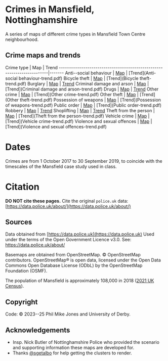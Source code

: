 # Crimes in Mansfield, Nottinghamshire

A series of maps of different crime types in Mansfield Town Centre neighbourhood.


## Crime maps and trends

Crime type                   | Map                                      | Trend
------------------------------------------------------------------------|-------
Anti--social behaviour       | [Map](Anti-social-behaviour.html)        | [Trend](Anti-social behaviour-trend.pdf)
Bicycle theft                | [Map](Bicycle-theft.html)                | [Trend](Bicycle theft-trend.pdf)
Burglary                     | [Map](Burglary.html)                     | [Trend](Burglary-trend.pdf)
Criminal damage and arson    | [Map](Criminal-damage-and-arson.html)    | [Trend](Criminal damage and arson-trend.pdf)
Drugs                        | [Map](Drugs.html)                        | [Trend](Drugs-trend.pdf)
Other crime                  | [Map](Other-crime.html)                  | [Trend](Other crime-trend.pdf)
Other theft                  | [Map](Other-theft.html)                  | [Trend](Other theft-trend.pdf)
Possession of weapons        | [Map](Possession-of-weapons.html)        | [Trend](Possession of weapons-trend.pdf)
Public order                 | [Map](Public-order.html)                 | [Trend](Public order-trend.pdf)
Robbery                      | [Map](Robbery.html)                      | [Trend](Robbery-trend.pdf)
Shoplifting                  | [Map](Shoplifting.html)                  | [Trend](Shoplifting-trend.pdf)
Theft from the person        | [Map](Theft-from-the-person.html)        | [Trend](Theft from the person-trend.pdf)
Vehicle crime                | [Map](Vehicle-crime.html)                | [Trend](Vehicle crime-trend.pdf)
Violence and sexual offences | [Map](Violence-and-sexual-offences.html) | [Trend](Violence and sexual offences-trend.pdf) 


# Dates

Crimes are from 1 October 2017 to 30 September 2019, to coincide with the timescales of the Mansfield case study used in class.


# Citation

**DO NOT cite these pages.**
Cite the original `police.uk` data: [https://data.police.uk/about/](https://data.police.uk/about/)


## Sources

Data obtained from [https://data.police.uk](https://data.police.uk)
Used under the terms of the Open Government Licence v3.0.
See: https://data.police.uk/about/

Basemaps are obtained from OpenStreetMap. &copy; OpenStreetMap contributors.
OpenStreetMap® is open data, licensed under the Open Data Commons Open Database License (ODbL) by the OpenStreetMap Foundation (OSMF).

The population of Mansfield is approximately 108,000 in 2018 ([2021 UK Census](https://www.ons.gov.uk/census/aboutcensus)).


## Copyright

Code: &copy; 2023--25 Phil Mike Jones and University of Derby.


## Acknowledgements

- Insp. Nick Butler of Nottinghamshire Police who provided the scenario and supporting information these maps are developed for.
- Thanks [@sgetalbo](https://github.com/sgetalbo) for help getting the clusters to render.
